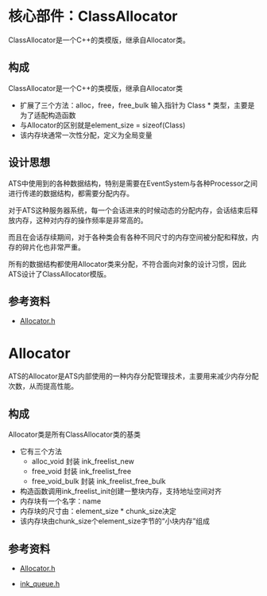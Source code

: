 # 核心部件：ClassAllocator

ClassAllocator是一个C++的类模版，继承自Allocator类。


## 构成

ClassAllocator是一个C++的类模版，继承自Allocator类
   - 扩展了三个方法：alloc，free，free_bulk 输入指针为 Class * 类型，主要是为了适配构造函数
   - 与Allocator的区别就是element_size = sizeof(Class)
   - 该内存块通常一次性分配，定义为全局变量


## 设计思想

ATS中使用到的各种数据结构，特别是需要在EventSystem与各种Processor之间进行传递的数据结构，都需要分配内存。

对于ATS这种服务器系统，每一个会话进来的时候动态的分配内存，会话结束后释放内存，这种对内存的操作频率是非常高的。

而且在会话存续期间，对于各种类会有各种不同尺寸的内存空间被分配和释放，内存的碎片化也非常严重。

所有的数据结构都使用Allocator类来分配，不符合面向对象的设计习惯，因此ATS设计了ClassAllocator模版。

## 参考资料
- [Allocator.h](http://github.com/apache/trafficserver/tree/master/lib/ts/Allocator.h)

# Allocator

ATS的Allocator是ATS内部使用的一种内存分配管理技术，主要用来减少内存分配次数，从而提高性能。

## 构成

Allocator类是所有ClassAllocator类的基类
   - 它有三个方法
      - alloc_void 封装 ink_freelist_new
      - free_void 封装 ink_freelist_free
      - free_void_bulk 封装 ink_freelist_free_bulk
   - 构造函数调用ink_freelist_init创建一整块内存，支持地址空间对齐
   - 内存块有一个名字：name
   - 内存块的尺寸由：element_size * chunk_size决定
   - 该内存块由chunk_size个element_size字节的“小块内存”组成

## 参考资料
- [Allocator.h](http://github.com/apache/trafficserver/tree/master/lib/ts/Allocator.h)

- [ink_queue.h](http://github.com/apache/trafficserver/tree/master/lib/ts/ink_queue.h)
